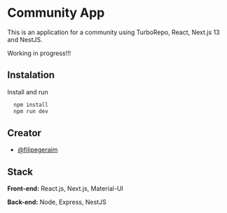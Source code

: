 
# Community App

This is an application for a community using TurboRepo, React, Next.js 13 and NestJS.

Working in progress!!!


## Instalation

Install and run
```bash
  npm install
  npm run dev
```
    
## Creator

- [@filipegeraim](https://www.github.com/filipegeraim)


## Stack

**Front-end:** React.js, Next.js, Material-UI

**Back-end:** Node, Express, NestJS

